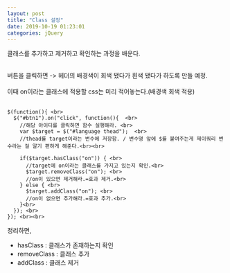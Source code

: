 ```yaml
---
layout: post
title: "Class 설정"
date: 2019-10-19 01:23:01
categories: jQuery
---
```

클래스를 추가하고 제거하고 확인하는 과정을 배운다.<br><br>

버튼을 클릭하면 -> 헤더의 배경색이 회색 됐다가 흰색 됐다가 하도록 만들 예정.<br><br>
이때 on이라는 클래스에 적용할 css는 미리 적어놓는다.(배경색 회색 적용)<br><br>

    $(function(){ <br>
      $("#btn1").on("click", function(){  <br>
        //해당 아이디를 클릭하면 함수 실행해라. <br>
        var $target = $("#language thead");  <br>
        //thead를 target이라는 변수에 저장함. / 변수명 앞에 $를 붙여주는게 제이쿼리 변수라는 걸 알기 편하게 해준다.<br><br>

        if($target.hasClass("on")) { <br>
          //target에 on이라는 클래스를 가지고 있는지 확인.<br>
          $target.removeClass("on"); <br>
          //on이 있으면 제거해라.=효과 제거.<br>
        } else { <br>
          $target.addClass("on"); <br>
          //on이 없으면 추가해라.=효과 추가.<br>
        }<br>
      }); <br>
    }); <br><br>

정리하면,<br>
* hasClass : 클래스가 존재하는지 확인<br>
* removeClass : 클래스 추가<br>
* addClass : 클래스 제거<br>
